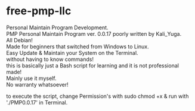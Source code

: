 # free-pmp-llc
Personal Maintain Program Development.    
PMP Personal Maintain Program ver. 0.0.17
poorly written by Kali_Yuga.    
All Debian!    
Made for beginners that switched from Windows to Linux.    
Easy Update & Maintain your System on the Terminal.    
without having to know commands!    
this is basically just a Bash script for learning and it is not professional made!     
Mainly use it myself.    
No warranty whatsoever!    

to execute the script, change Permission's with sudo chmod +x & run with './PMP0.0.17' in Terminal.    
